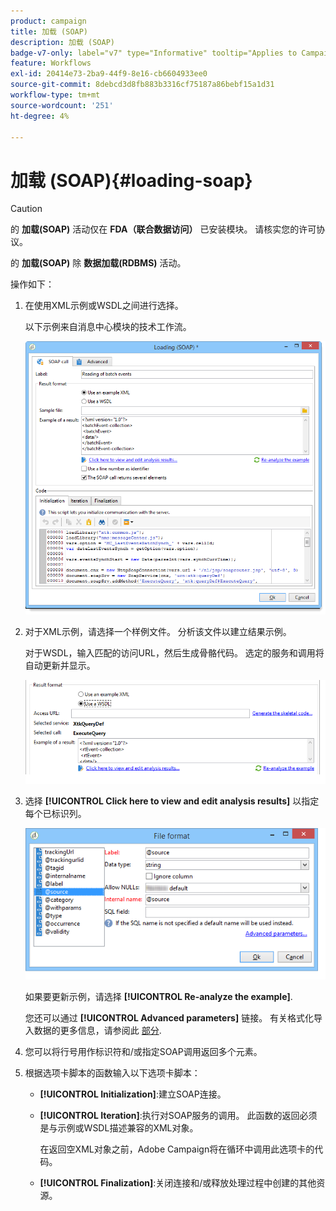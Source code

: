 ```yaml
---
product: campaign
title: 加载 (SOAP)
description: 加载 (SOAP)
badge-v7-only: label="v7" type="Informative" tooltip="Applies to Campaign Classic v7 only"
feature: Workflows
exl-id: 20414e73-2ba9-44f9-8e16-cb6604933ee0
source-git-commit: 8debcd3d8fb883b3316cf75187a86bebf15a1d31
workflow-type: tm+mt
source-wordcount: '251'
ht-degree: 4%

---
```


# 加载 (SOAP){#loading-soap}



>[!CAUTION]
>
>的 **加载(SOAP)** 活动仅在 **FDA（联合数据访问）** 已安装模块。 请核实您的许可协议。

的 **加载(SOAP)** 除 **数据加载(RDBMS)** 活动。

操作如下：

1. 在使用XML示例或WSDL之间进行选择。

   以下示例来自消息中心模块的技术工作流。

   ![](assets/load_soap_002.png)

1. 对于XML示例，请选择一个样例文件。 分析该文件以建立结果示例。

   对于WSDL，输入匹配的访问URL，然后生成骨骼代码。 选定的服务和调用将自动更新并显示。

   ![](assets/soap_load_003.png)

1. 选择 **[!UICONTROL Click here to view and edit analysis results]** 以指定每个已标识列。

   ![](assets/soap_load_001.png)

   如果要更新示例，请选择 **[!UICONTROL Re-analyze the example]**.

   您还可以通过 **[!UICONTROL Advanced parameters]** 链接。 有关格式化导入数据的更多信息，请参阅此 [部分](../../platform/using/executing-import-jobs.md).

1. 您可以将行号用作标识符和/或指定SOAP调用返回多个元素。
1. 根据选项卡脚本的函数输入以下选项卡脚本：

   * **[!UICONTROL Initialization]**:建立SOAP连接。
   * **[!UICONTROL Iteration]**:执行对SOAP服务的调用。 此函数的返回必须是与示例或WSDL描述兼容的XML对象。

      在返回空XML对象之前，Adobe Campaign将在循环中调用此选项卡的代码。

   * **[!UICONTROL Finalization]**:关闭连接和/或释放处理过程中创建的其他资源。
